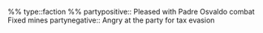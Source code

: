 %%
type::faction
%%
partypositive:: Pleased with Padre Osvaldo combat </br> Fixed mines
partynegative:: Angry at the party for tax evasion